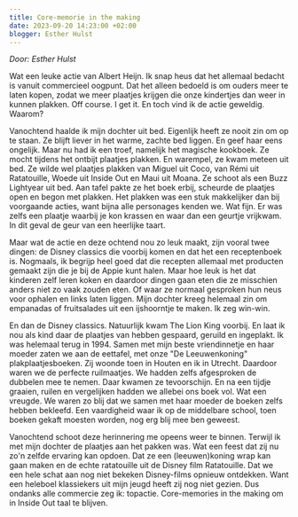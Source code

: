 ```yaml
---
title: Core-memorie in the making
date: 2023-09-20 14:23:00 +02:00
blogger: Esther Hulst
---
```


*Door: Esther Hulst*

Wat een leuke actie van Albert Heijn. Ik snap heus dat het allemaal bedacht is vanuit commercieel oogpunt. Dat het alleen bedoeld is om ouders meer te laten kopen, zodat we meer plaatjes krijgen die onze kindertjes dan weer in kunnen plakken. Off course. I get it. En toch vind ik de actie geweldig. Waarom?

Vanochtend haalde ik mijn dochter uit bed. Eigenlijk heeft ze nooit zin om op te staan. Ze blijft liever in het warme, zachte bed liggen. En geef haar eens ongelijk. Maar nu had ik een troef, namelijk het magische kookboek. Ze mocht tijdens het ontbijt plaatjes plakken. En warempel, ze kwam meteen uit bed. Ze wilde wel plaatjes plakken van Miguel uit Coco, van Rémi uit Ratatouille, Woede uit Inside Out en Maui uit Moana. Ze schoot als een Buzz Lightyear uit bed. Aan tafel pakte ze het boek erbij, scheurde de plaatjes open en begon met plakken. Het plakken was een stuk makkelijker dan bij voorgaande acties, want bijna alle personages kenden we. Wat fijn. Er was zelfs een plaatje waarbij je kon krassen en waar dan een geurtje vrijkwam. In dit geval de geur van een heerlijke taart.

Maar wat de actie en deze ochtend nou zo leuk maakt, zijn vooral twee dingen: de Disney classics die voorbij komen en dat het een receptenboek is. Nogmaals, ik begrijp heel goed dat die recepten allemaal met producten gemaakt zijn die je bij de Appie kunt halen. Maar hoe leuk is het dat kinderen zelf leren koken en daardoor dingen gaan eten die ze misschien anders niet zo vaak zouden eten. Of waar ze normaal gesproken hun neus voor ophalen en links laten liggen. Mijn dochter kreeg helemaal zin om empanadas of fruitsalades uit een ijshoorntje te maken. Ik zeg win-win.

En dan de Disney classics. Natuurlijk kwam The Lion King voorbij. En laat ik nou als kind daar de plaatjes van hebben gespaard, geruild en ingeplakt. Ik was helemaal terug in 1994. Samen met mijn beste vriendinnetje en haar moeder zaten we aan de eettafel, met onze "De Leeuwenkoning" plakplaatjesboeken. Zij woonde toen in Houten en ik in Utrecht. Daardoor waren we de perfecte ruilmaatjes. We hadden zelfs afgesproken de dubbelen mee te nemen. Daar kwamen ze tevoorschijn. En na een tijdje graaien, ruilen en vergelijken hadden we allebei ons boek vol. Wat een vreugde. We waren zo blij dat we samen met haar moeder de boeken zelfs hebben bekleefd. Een vaardigheid waar ik op de middelbare school, toen boeken gekaft moesten worden, nog erg blij mee ben geweest.

Vanochtend schoot deze herinnering me opeens weer te binnen. Terwijl ik met mijn dochter de plaatjes aan het pakken was. Wat een feest dat zij nu zo'n zelfde ervaring kan opdoen. Dat ze een (leeuwen)koning wrap kan gaan maken en de echte ratatouille uit de Disney film Ratatouille. Dat we een hele schat aan nog niet bekeken Disney-films opnieuw ontdekken. Want een heleboel klassiekers uit mijn jeugd heeft zij nog niet gezien. Dus ondanks alle commercie zeg ik: topactie. Core-memories in the making om in Inside Out taal te blijven.